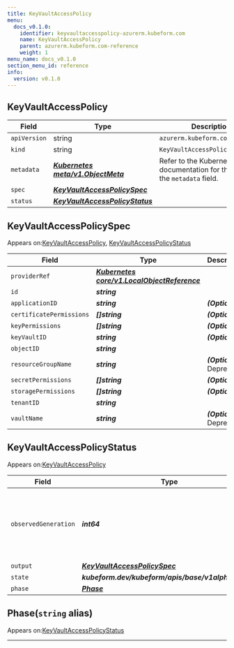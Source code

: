 ```yaml
---
title: KeyVaultAccessPolicy
menu:
  docs_v0.1.0:
    identifier: keyvaultaccesspolicy-azurerm.kubeform.com
    name: KeyVaultAccessPolicy
    parent: azurerm.kubeform.com-reference
    weight: 1
menu_name: docs_v0.1.0
section_menu_id: reference
info:
  version: v0.1.0
---
```


## KeyVaultAccessPolicy
| Field | Type | Description |
| ------ | ----- | ----------- |
| `apiVersion` | string | `azurerm.kubeform.com/v1alpha1` |
|    `kind` | string | `KeyVaultAccessPolicy` |
| `metadata` | ***[Kubernetes meta/v1.ObjectMeta](https://kubernetes.io/docs/reference/generated/kubernetes-api/v1.13/#objectmeta-v1-meta)***|Refer to the Kubernetes API documentation for the fields of the `metadata` field.|
| `spec` | ***[KeyVaultAccessPolicySpec](#keyvaultaccesspolicyspec)***||
| `status` | ***[KeyVaultAccessPolicyStatus](#keyvaultaccesspolicystatus)***||
## KeyVaultAccessPolicySpec

Appears on:[KeyVaultAccessPolicy](#keyvaultaccesspolicy), [KeyVaultAccessPolicyStatus](#keyvaultaccesspolicystatus)

| Field | Type | Description |
| ------ | ----- | ----------- |
| `providerRef` | ***[Kubernetes core/v1.LocalObjectReference](https://kubernetes.io/docs/reference/generated/kubernetes-api/v1.13/#localobjectreference-v1-core)***||
| `id` | ***string***||
| `applicationID` | ***string***| ***(Optional)*** |
| `certificatePermissions` | ***[]string***| ***(Optional)*** |
| `keyPermissions` | ***[]string***| ***(Optional)*** |
| `keyVaultID` | ***string***| ***(Optional)*** |
| `objectID` | ***string***||
| `resourceGroupName` | ***string***| ***(Optional)*** Deprecated|
| `secretPermissions` | ***[]string***| ***(Optional)*** |
| `storagePermissions` | ***[]string***| ***(Optional)*** |
| `tenantID` | ***string***||
| `vaultName` | ***string***| ***(Optional)*** Deprecated|
## KeyVaultAccessPolicyStatus

Appears on:[KeyVaultAccessPolicy](#keyvaultaccesspolicy)

| Field | Type | Description |
| ------ | ----- | ----------- |
| `observedGeneration` | ***int64***| ***(Optional)*** Resource generation, which is updated on mutation by the API Server.|
| `output` | ***[KeyVaultAccessPolicySpec](#keyvaultaccesspolicyspec)***| ***(Optional)*** |
| `state` | ***kubeform.dev/kubeform/apis/base/v1alpha1.State***| ***(Optional)*** |
| `phase` | ***[Phase](#phase)***| ***(Optional)*** |
## Phase(`string` alias)

Appears on:[KeyVaultAccessPolicyStatus](#keyvaultaccesspolicystatus)

---

